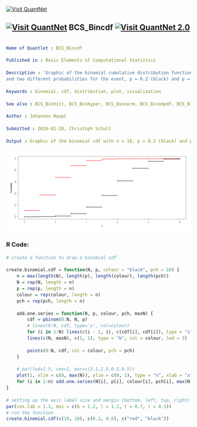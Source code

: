 
[<img src="https://github.com/QuantLet/Styleguide-and-FAQ/blob/master/pictures/banner.png" width="888" alt="Visit QuantNet">](http://quantlet.de/)

## [<img src="https://github.com/QuantLet/Styleguide-and-FAQ/blob/master/pictures/qloqo.png" alt="Visit QuantNet">](http://quantlet.de/) **BCS_Bincdf** [<img src="https://github.com/QuantLet/Styleguide-and-FAQ/blob/master/pictures/QN2.png" width="60" alt="Visit QuantNet 2.0">](http://quantlet.de/)

```yaml

Name of Quantlet : BCS_Bincdf

Published in : Basic Elements of Computational Statistics

Description : 'Graphic of the binomial cumulative distribution function with observations n = 10
and two different probabilities for the event, p = 0.2 (black) and p = 0.6 (red).'

Keywords : binomial, cdf, distribution, plot, visualization

See also : BCS_Binhist, BCS_Binhyper, BCS_Binnorm, BCS_Binompdf, BCS_Binpdf

Author : Johannes Haupt

Submitted : 2016-01-28, Christoph Schult

Output : Graphic of the binomial cdf with n = 10, p = 0.2 (black) and p = 0.6 (red)

```

![Picture1](BCS_Bincdf.png)


### R Code:
```r
# create a function to draw a binomial cdf

create.binomial.cdf = function(N, p, colour = "black", pch = 16) {
    n = max(length(N), length(p), length(colour), length(pch))
    N = rep(N, length = n)
    p = rep(p, length = n)
    colour = rep(colour, length = n)
    pch = rep(pch, length = n)
    
    add.one.series = function(N, p, colour, pch, maxN) {
        cdf = pbinom(0:N, N, p)
        # lines(0:N, cdf, type='s', col=colour)
        for (i in 1:N) lines(c(i - 1, i), c(cdf[i], cdf[i]), type = "s", col = colour, lwd = 3)
        lines(c(N, maxN), c(1, 1), type = "b", col = colour, lwd = 3)
        
        points(0:N, cdf, col = colour, pch = pch)
    }
    
    # par(lwd=1.5, cex=1, mar=c(3.1,2.5,0.5,0.5))
    plot(1, xlim = c(0, max(N)), ylim = c(0, 1), type = "n", xlab = "x", ylab = "Probability")
    for (i in 1:n) add.one.series(N[i], p[i], colour[i], pch[i], max(N))
}

# setting up the axis label size and margin (bottom, left, top, right)
par(cex.lab = 1.3, mai = c(b = 1.2, l = 1.2, t = 0.7, r = 0.5))
# run the function
create.binomial.cdf(c(10, 10), c(0.2, 0.6), c("red", "black"))
```
